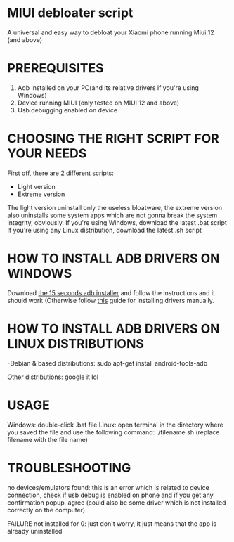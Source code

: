 # MIUI debloater script
A universal and easy way to debloat your Xiaomi phone running Miui 12 (and above)

# PREREQUISITES
1. Adb installed on your PC(and its relative drivers if you're using Windows)
2. Device running MIUI (only tested on MIUI 12 and above)
3. Usb debugging enabled on device

# CHOOSING THE RIGHT SCRIPT FOR YOUR NEEDS
First off, there are 2 different scripts:
- Light version
- Extreme version

The light version uninstall only the useless bloatware, the extreme version also uninstalls some system apps which are not gonna break the system integrity, obviously.
If you're using Windows, download the latest .bat script
If you're using any Linux distribution, download the latest .sh script

# HOW TO INSTALL ADB DRIVERS ON WINDOWS
Download [the 15 seconds adb installer](https://forum.xda-developers.com/t/official-tool-windows-adb-fastboot-and-drivers-15-seconds-adb-installer-v1-4-3.2588979/) and follow the instructions and it should work (Otherwise follow [this](https://www.xiaomidriversdownload.com/xiaomi-adb-drivers-official/) guide for installing drivers manually.

# HOW TO INSTALL ADB DRIVERS ON LINUX DISTRIBUTIONS
-Debian & based distributions: sudo apt-get install android-tools-adb

Other distributions: google it lol

# USAGE
Windows: double-click .bat file 
Linux: open terminal in the directory where you saved the file and use the following command: ./filename.sh (replace filename with the file name)

# TROUBLESHOOTING
no devices/emulators found: this is an error which is related to device connection, check if usb debug is enabled on phone and if you get any confirmation popup, agree (could also be some driver which is not installed correctly on the computer)

FAILURE not installed for 0: just don't worry, it just means that the app is already uninstalled

